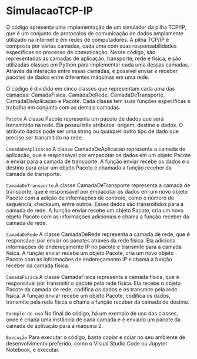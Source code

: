 # SimulacaoTCP-IP

O código apresenta uma implementação de um simulador da pilha TCP/IP, que é um conjunto de protocolos de comunicação de dados amplamente utilizado na internet e em redes de computadores. A pilha TCP/IP é composta por várias camadas, cada uma com suas responsabilidades específicas no processo de comunicação. Nesse código, são representadas as camadas de aplicação, transporte, rede e física, e são utilizadas classes em Python para implementar cada uma dessas camadas. Através da interação entre essas camadas, é possível enviar e receber pacotes de dados entre diferentes máquinas em uma rede.

O código é dividido em cinco classes que representam cada uma das camadas: CamadaFisica, CamadaDeRede, CamadaDeTransporte, CamadaDeAplicacao e Pacote. Cada classe tem suas funções específicas e trabalha em conjunto com as demais camadas.

`Pacote`
A classe Pacote representa um pacote de dados que será transmitido na rede. Ela possui três atributos: origem, destino e dados. O atributo dados pode ser uma string ou qualquer outro tipo de dado que precise ser transmitido na rede.

`CamadaDeAplicacao`
A classe CamadaDeAplicacao representa a camada de aplicação, que é responsável por empacotar os dados em um objeto Pacote e enviar para a camada de transporte. A função enviar recebe os dados e o destino para criar um objeto Pacote e chamada a função receber da camada de transporte.

`CamadaDeTransporte`
A classe CamadaDeTransporte representa a camada de transporte, que é responsável por empacotar os dados em um novo objeto Pacote com a adição de informações de controle, como o número de sequência, checksum, entre outros. Esses dados são transmitidos para a camada de rede. A função enviar recebe um objeto Pacote, cria um novo objeto Pacote com as informações adicionais e chama a função receber da camada de rede.

`CamadaDeRede`
A classe CamadaDeRede representa a camada de rede, que é responsável por enviar os pacotes através da rede física. Ela adiciona informações de endereçamento IP no pacote e transmite para a camada física. A função enviar recebe um objeto Pacote, cria um novo objeto Pacote com as informações de endereçamento IP e chama a função receber da camada física.

`CamadaFisica`
A classe CamadaFisica representa a camada física, que é responsável por transmitir o pacote pela rede física. Ela recebe o objeto Pacote da camada de rede, codifica os dados e os transmite pela rede física. A função enviar recebe um objeto Pacote, codifica os dados, transmite pela rede física e chama a função receber da camada de destino.

`Exemplo de uso`
No final do código, há um exemplo de uso das classes, onde é criada uma instância de cada camada e é enviado um pacote da camada de aplicação para a máquina 2.

`Execução`
Para executar o código, basta copiar e colar no seu ambiente de desenvolvimento preferido, como o Visual Studio Code ou Jupyter Notebook, e executar.

